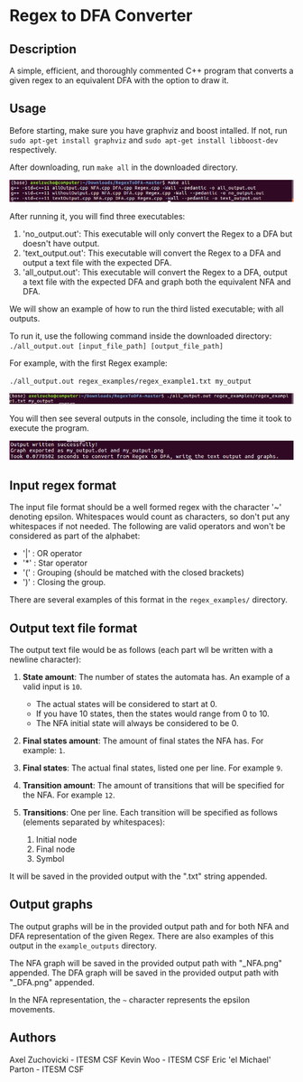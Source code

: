 # Regex to DFA Converter

## Description

A simple, efficient, and thoroughly commented C++ program that converts a given regex to an equivalent DFA with the option to draw it.

## Usage

Before starting, make sure you have graphviz and boost intalled.  If not, run `sudo apt-get install graphviz` and `sudo apt-get install libboost-dev` respectively.

After downloading, run `make all` in the downloaded directory.

![alt text](README_images/make.png)

After running it, you will find three executables:
1. 'no_output.out': This executable will only convert the Regex to a DFA but doesn't have output.
2. 'text_output.out': This executable will convert the Regex to a DFA and output a text file with the expected DFA.
3. 'all_output.out': This executable will convert the Regex to a DFA, output a text file with the expected DFA and graph both the equivalent NFA and DFA.

We will show an example of how to run the third listed executable; with all outputs.

To run it, use the following command inside the downloaded directory:
`./all_output.out [input_file_path] [output_file_path]`

For example, with the first Regex example:

`./all_output.out regex_examples/regex_example1.txt my_output`

![alt text](README_images/run.png)

You will then see several outputs in the console, including the time it took to execute the program.

![alt text](README_images/result.png)

## Input regex format

The input file format should be a well formed regex with the character '~' denoting epsilon.
Whitespaces would count as characters, so don't put any whitespaces if not needed.
The following are valid operators and won't be considered as part of the alphabet:
* '|' : OR operator
* '*' : Star operator
* '(' : Grouping (should be matched with the closed brackets)
* ')' : Closing the group.

There are several examples of this format in the `regex_examples/` directory.

## Output text file format

The output text file would be as follows (each part wll be written with a newline character):

1. __State amount__: The number of states the automata has. An example of a valid input is `10`.
    * The actual states will be considered to start at 0.
    * If you have 10 states, then the states would range from 0 to 10.
    * The NFA initial state will always be considered to be 0.

2. __Final states amount__: The amount of final states the NFA has. For example: `1`.

3. __Final states__: The actual final states, listed one per line. For example `9`.

4. __Transition amount__: The amount of transitions that will be specified for the NFA. For example `12`.

5. __Transitions__: One per line. Each transition will be specified as follows (elements separated by whitespaces):
    1. Initial node
    2. Final node
    3. Symbol
    
It will be saved in the provided output with the ".txt" string appended.

## Output graphs

The output graphs will be in the provided output path and for both NFA and DFA representation of the given Regex.
There are also examples of this output in the `example_outputs` directory.

The NFA graph will be saved in the provided output path with "_NFA.png" appended. 
The DFA graph will be saved in the provided output path with "_DFA.png" appended.

In the NFA representation, the `~` character represents the epsilon movements.

## Authors

Axel Zuchovicki - ITESM CSF
Kevin Woo - ITESM CSF
Eric 'el Michael' Parton - ITESM CSF

